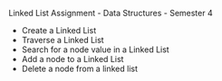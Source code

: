Linked List Assignment - Data Structures - Semester 4
- Create a Linked List
- Traverse a Linked List
- Search for a node value in a Linked List
- Add a node to a Linked List
- Delete a node from a linked list
